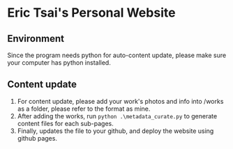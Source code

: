 # Eric Tsai's Personal Website 

## Environment
Since the program needs python for auto-content update, please make sure your computer has python installed.

## Content update
1. For content update, please add your work's photos and info into /works as a folder, please refer to the format as mine.
2. After adding the works, run ```python .\metadata_curate.py``` to generate content files for each sub-pages.
3. Finally, updates the file to your github, and deploy the website using github pages.

